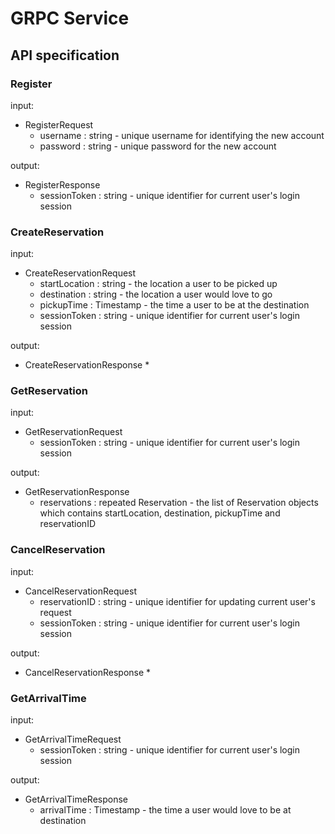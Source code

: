 # GRPC Service

## API specification

### Register
input: 
* RegisterRequest
  * username : string - unique username for identifying the new account
  * password : string - unique password for the new account

output:
* RegisterResponse
  * sessionToken : string - unique identifier for current user's login session

### CreateReservation
input:
* CreateReservationRequest
  * startLocation : string - the location a user to be picked up 
  * destination : string - the location a user would love to go
  * pickupTime : Timestamp - the time a user to be at the destination
  * sessionToken : string - unique identifier for current user's login session

output:
* CreateReservationResponse
  * 

### GetReservation
input:
* GetReservationRequest
  * sessionToken : string - unique identifier for current user's login session

output:
* GetReservationResponse
  *  reservations : repeated Reservation - the list of Reservation objects which contains startLocation, destination, pickupTime and reservationID

### CancelReservation
input:
* CancelReservationRequest 
  * reservationID : string - unique identifier for updating current user's request
  * sessionToken : string - unique identifier for current user's login session

output:
* CancelReservationResponse 
  * 

### GetArrivalTime
input:
* GetArrivalTimeRequest
  * sessionToken : string - unique identifier for current user's login session

output:
* GetArrivalTimeResponse
  * arrivalTime : Timestamp - the time a user would love to be at destination
 
